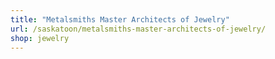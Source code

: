 ```yaml
---
title: "Metalsmiths Master Architects of Jewelry"
url: /saskatoon/metalsmiths-master-architects-of-jewelry/
shop: jewelry
---
```

